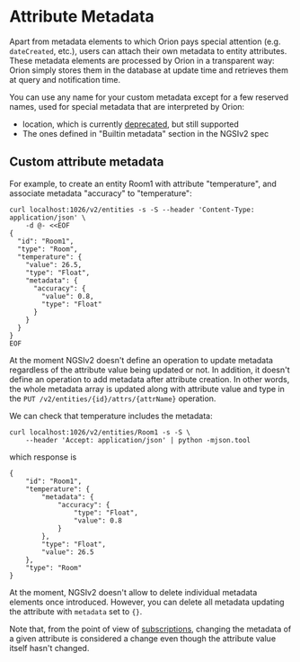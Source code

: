 # Attribute Metadata

Apart from metadata elements to which Orion pays special attention (e.g.
`dateCreated`, etc.), users can attach their own metadata to entity attributes. These
metadata elements are processed by Orion in a transparent way: Orion simply
stores them in the database at update time and retrieves them at query and
notification time.

You can use any name for your custom metadata except for a few reserved names, used
for special metadata that are interpreted by Orion:

-   location, which is currently [deprecated](../deprecated.md), but still supported
-   The ones defined in "Builtin metadata" section in the NGSIv2 spec

## Custom attribute metadata

For example, to create an entity Room1 with attribute "temperature", and
associate metadata "accuracy" to "temperature":

```
curl localhost:1026/v2/entities -s -S --header 'Content-Type: application/json' \
    -d @- <<EOF
{
  "id": "Room1",
  "type": "Room",
  "temperature": {
    "value": 26.5,
    "type": "Float",
    "metadata": {
      "accuracy": {
        "value": 0.8,
        "type": "Float"
      }
    }
  }
}
EOF
```

At the moment NGSIv2 doesn't define an operation
to update metadata regardless of the attribute value being updated
or not. In addition, it doesn't define an operation to add metadata after
attribute creation. In other words, the whole metadata array is updated
along with attribute value and type in the `PUT /v2/entities/{id}/attrs/{attrName}` operation.

We can check that temperature includes the metadata:

```
curl localhost:1026/v2/entities/Room1 -s -S \
    --header 'Accept: application/json' | python -mjson.tool
```

which response is

```
{
    "id": "Room1",
    "temperature": {
        "metadata": {
            "accuracy": {
                "type": "Float",
                "value": 0.8
            }
        },
        "type": "Float",
        "value": 26.5
    },
    "type": "Room"
}
```

At the moment, NGSIv2 doesn't allow to delete individual metadata elements once introduced.
However, you can delete all metadata updating the attribute with `metadata` set to `{}`.

Note that, from the point of view of [subscriptions](walkthrough_apiv2.md#subscriptions),
changing the metadata of a given attribute is considered a change even
though the attribute value itself hasn't changed.

